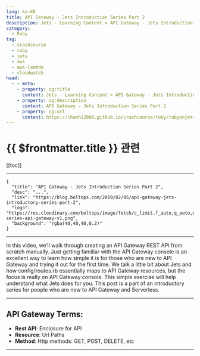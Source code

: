 ```yaml
---
lang: ko-KR
title: API Gateway - Jets Introduction Series Part 2
description: Jets - Learning Content > API Gateway - Jets Introduction Series Part 2
category:
  - Ruby
tag:
  - crashcourse
  - ruby
  - jets
  - aws
  - aws-lambda
  - cloudwatch
head:
  - - meta:
    - property: og:title
      content: Jets - Learning Content > API Gateway - Jets Introduction Series Part 2
    - property: og:description
      content: API Gateway - Jets Introduction Series Part 2
    - property: og:url
      content: https://chanhi2000.github.io/crashcourse/ruby/rubyonjets-learning-content/20190205-api-gateway-jets-introductory-series-part-2.html
---
```


# {{ $frontmatter.title }} 관련

[[toc]]

---

```component VPCard
{
  "title": "API Gateway - Jets Introduction Series Part 2",
  "desc": "...",
  "link": "https://blog.boltops.com/2019/02/05/api-gateway-jets-introductory-series-part-2",
  "logo": "https://res.cloudinary.com/boltops/image/fetch/c_limit,f_auto,q_auto,w_520/https://blog.boltops.com/img/posts/2019/02/intro-series-api-gateway-v1.png",
  "background": "rgba(40,40,40,0.2)"
}
```

---

<VidStack src="youtube/7VSycuHrgwI" />

In this video, we’ll walk through creating an API Gateway REST API from scratch manually. Just getting familiar with the API Gateway console is an excellent way to learn how simple it is for those who are new to API Gateway and trying it out for the first time. We talk a little bit about Jets and how config/routes.rb essentially maps to API Gateway resources, but the focus is really on API Gateway console. This simple exercise will help understand what Jets does for you. This post is a part of an introductory series for people who are new to API Gateway and Serverless.

---

## API Gateway Terms:

- __Rest API__: Enclosure for API
- __Resource__: Url Paths
- __Method__: Http methods: GET, POST, DELETE, etc

---

